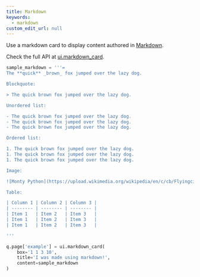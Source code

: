 ```yaml
---
title: Markdown
keywords:
  - markdown
custom_edit_url: null
---
```


Use a markdown card to display content authored in [Markdown](https://guides.github.com/features/mastering-markdown/).

Check the full API at [ui.markdown_card](/docs/api/ui#markdown_card).

```py
sample_markdown = '''=
The **quick** _brown_ fox jumped over the lazy dog.

Blockquote:

> The quick brown fox jumped over the lazy dog.

Unordered list:

- The quick brown fox jumped over the lazy dog.
- The quick brown fox jumped over the lazy dog.
- The quick brown fox jumped over the lazy dog.

Ordered list:

1. The quick brown fox jumped over the lazy dog.
1. The quick brown fox jumped over the lazy dog.
1. The quick brown fox jumped over the lazy dog.

Image:

![Monty Python](https://upload.wikimedia.org/wikipedia/en/c/cb/Flyingcircus_2.jpg)

Table:

| Column 1 | Column 2 | Column 3 |
| -------- | -------- | -------- |
| Item 1   | Item 2   | Item 3   |
| Item 1   | Item 2   | Item 3   |
| Item 1   | Item 2   | Item 3   |

'''

q.page['example'] = ui.markdown_card(
    box='1 1 3 10',
    title='I was made using markdown!',
    content=sample_markdown
)
```
